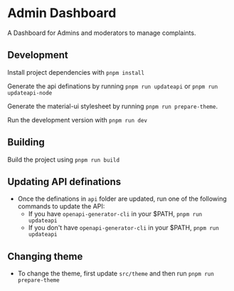 # Admin Dashboard

A Dashboard for Admins and moderators to manage complaints.

## Development

Install project dependencies with `pnpm install`

Generate the api definations by running `pnpm run updateapi` or `pnpm run updateapi-node`

Generate the material-ui stylesheet by running `pnpm run prepare-theme`.

Run the development version with `pnpm run dev`

## Building

Build the project using `pnpm run build`

## Updating API definations

-   Once the definations in `api` folder are updated, run one of the following commands to update the API:
    -   If you have `openapi-generator-cli` in your $PATH, `pnpm run updateapi`
    -   If you don't have `openapi-generator-cli` in your $PATH, `pnpm run updateapi`

## Changing theme

-   To change the theme, first update `src/theme` and then run `pnpm run prepare-theme`
